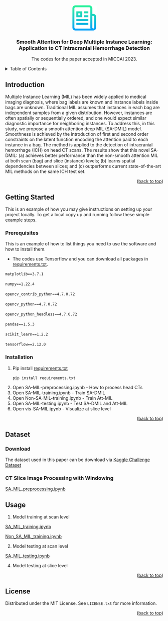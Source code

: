 <!-- Improved compatibility of back to top link: See: https://github.com/othneildrew/Best-README-Template/pull/73 -->
<a name="readme-top"></a>
<!--
*** Thanks for checking out the Best-README-Template. If you have a suggestion
*** that would make this better, please fork the repo and create a pull request
*** or simply open an issue with the tag "enhancement".
*** Don't forget to give the project a star!
*** Thanks again! Now go create something AMAZING! :D
-->



<!-- PROJECT SHIELDS -->
<!--
*** I'm using markdown "reference style" links for readability.
*** Reference links are enclosed in brackets [ ] instead of parentheses ( ).
*** See the bottom of this document for the declaration of the reference variables
*** for contributors-url, forks-url, etc. This is an optional, concise syntax you may use.
*** https://www.markdownguide.org/basic-syntax/#reference-style-links
-->

<!-- PROJECT LOGO -->
<br />
<div align="center">
  <a href="https://github.com/othneildrew/Best-README-Template">
    <img src="images/logo.png" alt="Logo" width="80" height="80">
  </a>

  <h3 align="center">Smooth Attention for Deep Multiple Instance
Learning: Application to CT Intracranial
Hemorrhage Detection</h3>

  <p align="center">
    The codes for the paper accepted in MICCAI 2023.
  </p>
</div>



<!-- TABLE OF CONTENTS -->
<details>
  <summary>Table of Contents</summary>
  <ol>
    <li>
      <a href="#introduction">Introduction</a>
    </li>
    <li>
      <a href="#getting-started">Getting Started</a>
      <ul>
        <li><a href="#prerequisites">Prerequisites</a></li>
        <li><a href="#installation">Installation</a></li>
      </ul>
    </li>
    <li><a href="#usage">Usage</a></li>
  </ol>
</details>



<!-- INTRODUCTION -->
## Introduction

Multiple Instance Learning (MIL) has been widely applied to medical imaging diagnosis, where bag labels are known and instance labels inside bags are unknown. Traditional MIL assumes that instances in each bag are independent samples from a given distribution. However, instances are often spatially or sequentially ordered, and one would expect similar diagnostic importance for neighboring instances. To address this, in this study, we propose a smooth attention deep MIL (SA-DMIL) model. Smoothness is achieved by the introduction of first and second order constraints on the latent function encoding the attention paid to each instance in a bag. The method is applied to the detection of intracranial hemorrhage (ICH) on head CT scans.
The results show that this novel SA-DMIL: (a) achieves better performance than the non-smooth attention MIL at both scan (bag) and slice (instance) levels; (b) learns spatial dependencies between slices; and (c) outperforms current state-of-the-art MIL methods on the same ICH test set.   

<p align="right">(<a href="#readme-top">back to top</a>)</p>


<!-- GETTING STARTED -->
## Getting Started

This is an example of how you may give instructions on setting up your project locally.
To get a local copy up and running follow these simple example steps.

### Prerequisites

This is an example of how to list things you need to use the software and how to install them.
* The codes use Tensorflow and you can download all packages in [requirements.txt](https://github.com/YunanWu2168/SA-MIL/blob/master/requirements.txt).

```
matplotlib==3.7.1

numpy==1.22.4

opencv_contrib_python==4.7.0.72

opencv_python==4.7.0.72

opencv_python_headless==4.7.0.72

pandas==1.5.3

scikit_learn==1.2.2

tensorflow==2.12.0
```

### Installation

1. Pip install [requirements.txt](https://github.com/YunanWu2168/SA-MIL/blob/master/requirements.txt)
   ```sh
   pip install requirements.txt
   ```
2. Open SA-MIL-preprocessing.ipynb - How to process head CTs
3. Open SA-MIL-training.ipynb - Train SA-DMIL
4. Open Non-SA-MIL-training.ipynb - Train Att-MIL
5. Open SA-MIL-testing.ipynb - Test SA-DMIL and Att-MIL
6. Open vis-SA-MIL.ipynb - Visualize at slice level

<p align="right">(<a href="#readme-top">back to top</a>)</p>

## Dataset

### Download
The dataset used in this paper can be download via [Kaggle Challenge Dataset](https://www.kaggle.com/competitions/rsna-intracranial-hemorrhage-detection/data)

### CT Slice Image Processing with Windowing 
[SA_MIL_preprocessing.ipynb](https://github.com/YunanWu2168/SA-MIL/blob/master/SA_MIL_preprocessing.ipynb)

<!-- USAGE EXAMPLES -->
## Usage

1. Model training at scan level

  [SA_MIL_training.ipynb](https://github.com/YunanWu2168/SA-MIL/blob/master/SA_MIL_training.ipynb)

  [Non_SA_MIL_training.ipynb](https://github.com/YunanWu2168/SA-MIL/blob/master/Non_SA_MIL_training.ipynb)

2. Model testing at scan level

  [SA_MIL_testing.ipynb](https://github.com/YunanWu2168/SA-MIL/blob/master/SA_MIL_testing.ipynb)

4. Model testing at slice level

<p align="right">(<a href="#readme-top">back to top</a>)</p>


<!-- LICENSE -->
## License

Distributed under the MIT License. See `LICENSE.txt` for more information.

<p align="right">(<a href="#readme-top">back to top</a>)</p>

